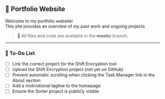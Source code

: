 ## 🪪 Portfolio Website

Welcome to my portfolio website!  
This site provides an overview of my past work and ongoing projects.

> 📌 All files and code are available in the **master** branch.

---

### 🔧 To-Do List

- [ ] Link the correct project for the Shift Encryption tool  
- [ ] Upload the Shift Encryption project (not yet on GitHub)  
- [ ] Prevent automatic scrolling when clicking the Task Manager link in the About section  
- [ ] Add a motivational tagline to the homepage  
- [ ] Ensure the Sorter project is publicly visible  
